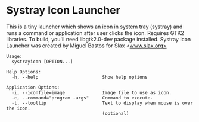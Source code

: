 # Systray Icon Launcher

This is a tiny launcher which shows an icon in system tray (systray)
and runs a command or application after user clicks the icon.
Requires GTK2 libraries. To build, you'll need libgtk2.0-dev package installed.
Systray Icon Launcher was created by Miguel Bastos for Slax <www.slax.org>

    Usage:
      systrayicon [OPTION...]

    Help Options:
      -h, --help                        Show help options

    Application Options:
      -i, --iconfile=image              Image file to use as icon.
      -c, --command="program -args"     Command to execute.
      -t, --tooltip                     Text to display when mouse is over the icon.
                                        (optional)
